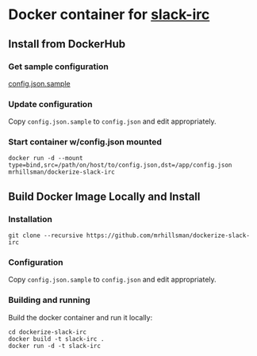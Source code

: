 Docker container for [slack-irc](https://github.com/ekmartin/slack-irc)
===

## Install from DockerHub
### Get sample configuration
[config.json.sample](https://raw.githubusercontent.com/mrhillsman/dockerize-slack-irc/master/config.json.sample)

### Update configuration
Copy `config.json.sample` to `config.json` and edit appropriately.

### Start container w/config.json mounted
```
docker run -d --mount type=bind,src=/path/on/host/to/config.json,dst=/app/config.json mrhillsman/dockerize-slack-irc
```

## Build Docker Image Locally and Install
### Installation
```
git clone --recursive https://github.com/mrhillsman/dockerize-slack-irc
```

### Configuration
Copy `config.json.sample` to `config.json` and edit appropriately.

### Building and running

Build the docker container and run it locally:

```
cd dockerize-slack-irc
docker build -t slack-irc .
docker run -d -t slack-irc
```
